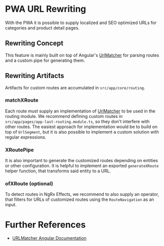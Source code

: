 # PWA URL Rewriting

With the PWA it is possible to supply localized and SEO optimized URLs for categories and product detail pages.

## Rewriting Concept

This feature is mainly built on top of Angular's [UrlMatcher] for parsing routes and a custom pipe for generating them.

## Rewriting Artifacts

Artifacts for custom routes are accumulated in `src/app/core/routing`.

### matchXRoute

Each route must supply an implementation of [UrlMatcher] to be used in the routing module. We recommend defining custom routes in `src/app/pages/app-last-routing.module.ts`, so they don't interfere with other routes. The easiest approach for implementation would be to build on top of `UrlSegment`, but it is also possible to implement a custom solution with regular expressions.

### XRoutePipe

It is also important to generate the customized routes depending on entities or other configuration. It is helpful to implement an exported `generateXRoute` helper function, that transforms said entity to a URL.

### ofXRoute (optional)

To detect routes in NgRx Effects, we recommend to also supply an operator, that filters for URLs of customized routes using the `RouteNavigation` as an input.

# Further References

- [URLMatcher Angular Documentation][urlmatcher]

[urlmatcher]: https://angular.io/api/router/UrlMatcher
